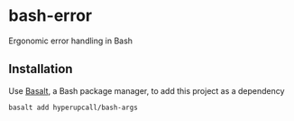 # bash-error

Ergonomic error handling in Bash

## Installation

Use [Basalt](https://github.com/hyperupcall/basalt), a Bash package manager, to add this project as a dependency


```sh
basalt add hyperupcall/bash-args
```
